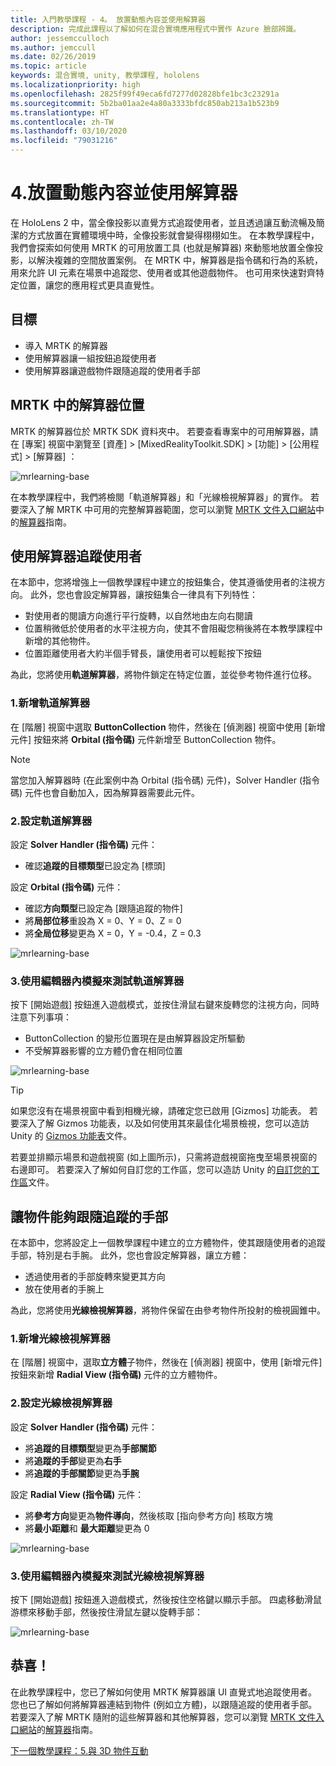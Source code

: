 ```yaml
---
title: 入門教學課程 - 4。 放置動態內容並使用解算器
description: 完成此課程以了解如何在混合實境應用程式中實作 Azure 臉部辨識。
author: jessemcculloch
ms.author: jemccull
ms.date: 02/26/2019
ms.topic: article
keywords: 混合實境, unity, 教學課程, hololens
ms.localizationpriority: high
ms.openlocfilehash: 2825f99f49eca6fd7277d02828bfe1bc3c23291a
ms.sourcegitcommit: 5b2ba01aa2e4a80a3333bfdc850ab213a1b523b9
ms.translationtype: HT
ms.contentlocale: zh-TW
ms.lasthandoff: 03/10/2020
ms.locfileid: "79031216"
---
```

# <a name="4-placing-dynamic-content-and-using-solvers"></a>4.放置動態內容並使用解算器
<!-- Consider renaming to 'Placing dynamic content using Solvers' -->

在 HoloLens 2 中，當全像投影以直覺方式追蹤使用者，並且透過讓互動流暢及簡潔的方式放置在實體環境中時，全像投影就會變得栩栩如生。 在本教學課程中，我們會探索如何使用 MRTK 的可用放置工具 (也就是解算器) 來動態地放置全像投影，以解決複雜的空間放置案例。 在 MRTK 中，解算器是指令碼和行為的系統，用來允許 UI 元素在場景中追蹤您、使用者或其他遊戲物件。 也可用來快速對齊特定位置，讓您的應用程式更具直覺性。

## <a name="objectives"></a>目標

* 導入 MRTK 的解算器
* 使用解算器讓一組按鈕追蹤使用者
* 使用解算器讓遊戲物件跟隨追蹤的使用者手部

## <a name="location-of-solvers-in-the-mrtk"></a>MRTK 中的解算器位置

 MRTK 的解算器位於 MRTK SDK 資料夾中。 若要查看專案中的可用解算器，請在 [專案] 視窗中瀏覽至 [資產]   > [MixedRealityToolkit.SDK]   > [功能]   > [公用程式]   > [解算器]  ：

![mrlearning-base](images/mrlearning-base/tutorial3-section1-step1-1.png)

在本教學課程中，我們將檢閱「軌道解算器」和「光線檢視解算器」的實作。 若要深入了解 MRTK 中可用的完整解算器範圍，您可以瀏覽 [MRTK 文件入口網站](https://microsoft.github.io/MixedRealityToolkit-Unity/README.html)中的[解算器](https://microsoft.github.io/MixedRealityToolkit-Unity/Documentation/README_Solver.html)指南。

## <a name="use-a-solver-to-follow-the-user"></a>使用解算器追蹤使用者
<!-- Consider renaming to 'Use a Solver to have an object follow the user' -->

在本節中，您將增強上一個教學課程中建立的按鈕集合，使其遵循使用者的注視方向。 此外，您也會設定解算器，讓按鈕集合一律具有下列特性：

* 對使用者的閱讀方向進行平行旋轉，以自然地由左向右閱讀
* 位置稍微低於使用者的水平注視方向，使其不會阻礙您稍後將在本教學課程中新增的其他物件。
* 位置距離使用者大約半個手臂長，讓使用者可以輕鬆按下按鈕

為此，您將使用**軌道解算器**，將物件鎖定在特定位置，並從參考物件進行位移。

### <a name="1-add-the-orbital-solver"></a>1.新增軌道解算器

在 [階層] 視窗中選取 **ButtonCollection** 物件，然後在 [偵測器] 視窗中使用 [新增元件]  按鈕來將 **Orbital (指令碼)** 元件新增至 ButtonCollection 物件。

> [!NOTE]
> 當您加入解算器時 (在此案例中為 Orbital (指令碼) 元件)，Solver Handler (指令碼) 元件也會自動加入，因為解算器需要此元件。

### <a name="2-configure-the-orbital-solver"></a>2.設定軌道解算器

設定 **Solver Handler (指令碼)** 元件：

* 確認**追蹤的目標類型**已設定為 [標頭] 

設定 **Orbital (指令碼)** 元件：

* 確認**方向類型**已設定為 [跟隨追蹤的物件] 
* 將**局部位移**重設為 X = 0、Y = 0、Z = 0
* 將**全局位移**變更為 X = 0，Y = -0.4，Z = 0.3

![mrlearning-base](images/mrlearning-base/tutorial3-section2-step2-1.png)

### <a name="3-test-the-orbital-solver-using-the-in-editor-simulation"></a>3.使用編輯器內模擬來測試軌道解算器

按下 [開始遊戲] 按鈕進入遊戲模式，並按住滑鼠右鍵來旋轉您的注視方向，同時注意下列事項：

* ButtonCollection 的變形位置現在是由解算器設定所驅動
* 不受解算器影響的立方體仍會在相同位置

![mrlearning-base](images/mrlearning-base/tutorial3-section2-step3-1.png)

> [!TIP]
> 如果您沒有在場景視窗中看到相機光線，請確定您已啟用 [Gizmos] 功能表。 若要深入了解 Gizmos 功能表，以及如何使用其來最佳化場景檢視，您可以造訪 Unity 的 <a href="https://docs.unity3d.com/Manual/GizmosMenu.html" target="_blank">Gizmos 功能表</a>文件。
>
> 若要並排顯示場景和遊戲視窗 (如上圖所示)，只需將遊戲視窗拖曳至場景視窗的右邊即可。 若要深入了解如何自訂您的工作區，您可以造訪 Unity 的<a href="https://docs.unity3d.com/Manual/CustomizingYourWorkspace.html" target="_blank">自訂您的工作區</a>文件。

## <a name="enabling-objects-to-follow-tracked-hands"></a>讓物件能夠跟隨追蹤的手部

在本節中，您將設定上一個教學課程中建立的立方體物件，使其跟隨使用者的追蹤手部，特別是右手腕。 此外，您也會設定解算器，讓立方體：

* 透過使用者的手部旋轉來變更其方向
* 放在使用者的手腕上

為此，您將使用**光線檢視解算器**，將物件保留在由參考物件所投射的檢視圓錐中。

### <a name="1-add-the-radial-view-solver"></a>1.新增光線檢視解算器

在 [階層] 視窗中，選取**立方體**子物件，然後在 [偵測器] 視窗中，使用 [新增元件]  按鈕來新增 **Radial View (指令碼)** 元件的立方體物件。

### <a name="2-configure-the-radial-view-solver"></a>2.設定光線檢視解算器

設定 **Solver Handler (指令碼)** 元件：

* 將**追蹤的目標類型**變更為**手部關節**
* 將**追蹤的手部**變更為**右手**
* 將**追蹤的手部關節**變更為**手腕**

設定 **Radial View (指令碼)** 元件：

* 將**參考方向**變更為**物件導向**，然後核取 [指向參考方向]  核取方塊
* 將**最小距離**和 **最大距離**變更為 0

![mrlearning-base](images/mrlearning-base/tutorial3-section3-step2-1.png)

### <a name="3-test-the-radial-view-solver-using-the-in-editor-simulation"></a>3.使用編輯器內模擬來測試光線檢視解算器

按下 [開始遊戲] 按鈕進入遊戲模式，然後按住空格鍵以顯示手部。 四處移動滑鼠游標來移動手部，然後按住滑鼠左鍵以旋轉手部：

![mrlearning-base](images/mrlearning-base/tutorial3-section3-step3-1.png)

## <a name="congratulations"></a>恭喜！

在此教學課程中，您已了解如何使用 MRTK 解算器讓 UI 直覺式地追蹤使用者。 您也已了解如何將解算器連結到物件 (例如立方體)，以跟隨追蹤的使用者手部。 若要深入了解 MRTK 隨附的這些解算器和其他解算器，您可以瀏覽 [MRTK 文件入口網站](https://microsoft.github.io/MixedRealityToolkit-Unity/README.html)的[解算器](https://microsoft.github.io/MixedRealityToolkit-Unity/Documentation/README_Solver.html)指南。

[下一個教學課程：5.與 3D 物件互動](mrlearning-base-ch4.md)
